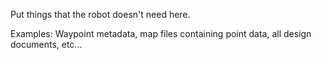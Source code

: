 Put things that the robot doesn't need here.

Examples: Waypoint metadata, map files containing point data, all design documents, etc...
